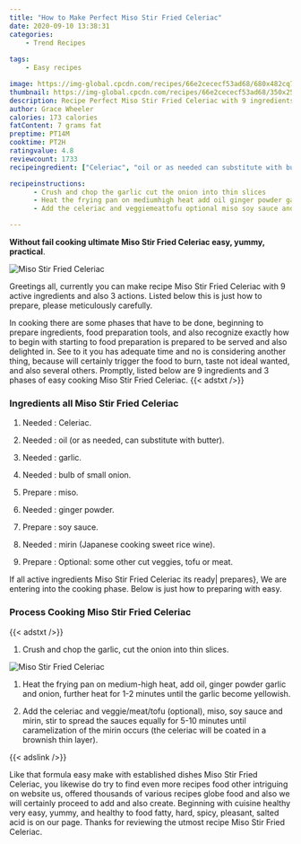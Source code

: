 ```yaml
---
title: "How to Make Perfect Miso Stir Fried Celeriac"
date: 2020-09-10 13:38:31
categories:
    - Trend Recipes
    
tags:
    - Easy recipes

image: https://img-global.cpcdn.com/recipes/66e2cececf53ad68/680x482cq70/miso-stir-fried-celeriac-recipe-main-photo.jpg
thumbnail: https://img-global.cpcdn.com/recipes/66e2cececf53ad68/350x250cq70/miso-stir-fried-celeriac-recipe-main-photo.jpg
description: Recipe Perfect Miso Stir Fried Celeriac with 9 ingredients and 3 stages of easy cooking.
author: Grace Wheeler
calories: 173 calories
fatContent: 7 grams fat
preptime: PT14M
cooktime: PT2H
ratingvalue: 4.8
reviewcount: 1733
recipeingredient: ["Celeriac", "oil or as needed can substitute with butter", "garlic", "bulb of small onion", "miso", "ginger powder", "soy sauce", "mirin Japanese cooking sweet rice wine", "Optional some other cut veggies tofu or meat"]

recipeinstructions: 
      - Crush and chop the garlic cut the onion into thin slices 
      - Heat the frying pan on mediumhigh heat add oil ginger powder garlic and onion further heat for 12 minutes until the garlic become yellowish 
      - Add the celeriac and veggiemeattofu optional miso soy sauce and mirin stir to spread the sauces equally for 510 minutes until caramelization of the mirin occurs the celeriac will be coated in a brownish thin layer

---
```




**Without fail cooking ultimate Miso Stir Fried Celeriac easy, yummy, practical**. 


![Miso Stir Fried Celeriac](https://img-global.cpcdn.com/recipes/66e2cececf53ad68/680x482cq70/miso-stir-fried-celeriac-recipe-main-photo.jpg "Miso Stir Fried Celeriac")




Greetings all, currently you can make recipe Miso Stir Fried Celeriac with 9 active ingredients and also 3 actions. Listed below this is just how to prepare, please meticulously carefully.

In cooking there are some phases that have to be done, beginning to prepare ingredients, food preparation tools, and also recognize exactly how to begin with starting to food preparation is prepared to be served and also delighted in. See to it you has adequate time and no is considering another thing, because will certainly trigger the food to burn, taste not ideal wanted, and also several others. Promptly, listed below are 9 ingredients and 3 phases of easy cooking Miso Stir Fried Celeriac.
{{< adstxt />}}

### Ingredients all Miso Stir Fried Celeriac


1. Needed  : Celeriac.

1. Needed  : oil (or as needed, can substitute with butter).

1. Needed  : garlic.

1. Needed  : bulb of small onion.

1. Prepare  : miso.

1. Needed  : ginger powder.

1. Prepare  : soy sauce.

1. Needed  : mirin (Japanese cooking sweet rice wine).

1. Prepare  : Optional: some other cut veggies, tofu or meat.



If all active ingredients Miso Stir Fried Celeriac its ready| prepares}, We are entering into the cooking phase. Below is just how to preparing with easy.

### Process Cooking Miso Stir Fried Celeriac

{{< adstxt />}}


1. Crush and chop the garlic, cut the onion into thin slices.



![Miso Stir Fried Celeriac](https://img-global.cpcdn.com/steps/1a72c500d01ec92f/160x128cq70/miso-stir-fried-celeriac-recipe-step-1-photo.jpg" "Miso Stir Fried Celeriac")



1. Heat the frying pan on medium-high heat, add oil, ginger powder garlic and onion, further heat for 1-2 minutes until the garlic become yellowish.



1. Add the celeriac and veggie/meat/tofu (optional), miso, soy sauce and mirin, stir to spread the sauces equally for 5-10 minutes until caramelization of the mirin occurs (the celeriac will be coated in a brownish thin layer).





{{< adslink />}}

Like that formula easy make with established dishes Miso Stir Fried Celeriac, you likewise do try to find even more recipes food other intriguing on website us, offered thousands of various recipes globe food and also we will certainly proceed to add and also create. Beginning with cuisine healthy very easy, yummy, and healthy to food fatty, hard, spicy, pleasant, salted acid is on our page. Thanks for reviewing the utmost recipe Miso Stir Fried Celeriac.
